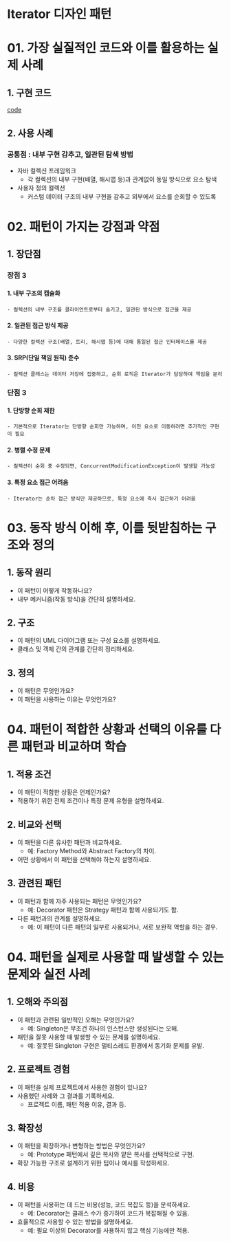 # Iterator 디자인 패턴

# 01. 가장 실질적인 코드와 이를 활용하는 실제 사례

## 1. 구현 코드
[code](code)

## 2. 사용 사례
### 공통점 : 내부 구현 감추고, 일관된 탐색 방법

- 자바 컬렉션 프레임워크
  - 각 컬렉션의 내부 구현(배열, 해시맵 등)과 관계없이 동일 방식으로 요소 탐색
- 사용자 정의 컬렉션
  - 커스텀 데이터 구조의 내부 구현을 감추고 외부에서 요소를 순회할 수 있도록 



# 02.  패턴이 가지는 강점과 약점

## 1. 장단점
### 장점 3
#### 1. 내부 구조의 캡슐화
    - 컬렉션의 내부 구조를 클라이언트로부터 숨기고, 일관된 방식으로 접근을 제공
#### 2. 일관된 접근 방식 제공
    - 다양한 컬렉션 구조(배열, 트리, 해시맵 등)에 대해 통일된 접근 인터페이스를 제공
#### 3. SRP(단일 책임 원칙) 준수
    - 컬렉션 클래스는 데이터 저장에 집중하고, 순회 로직은 Iterator가 담당하여 책임을 분리

### 단점 3
#### 1. 단방향 순회 제한
    - 기본적으로 Iterator는 단방향 순회만 가능하며, 이전 요소로 이동하려면 추가적인 구현이 필요
#### 2. 병렬 수정 문제
    - 컬렉션이 순회 중 수정되면, ConcurrentModificationException이 발생할 가능성
#### 3. 특정 요소 접근 어려움
    - Iterator는 순차 접근 방식만 제공하므로, 특정 요소에 즉시 접근하기 어려움


# 03. 동작 방식 이해 후, 이를 뒷받침하는 구조와 정의

## 1. 동작 원리
- 이 패턴이 어떻게 작동하나요?
- 내부 메커니즘(작동 방식)을 간단히 설명하세요.



## 2. 구조
- 이 패턴의 UML 다이어그램 또는 구성 요소를 설명하세요.
- 클래스 및 객체 간의 관계를 간단히 정리하세요.


## 3. 정의
- 이 패턴은 무엇인가요?
- 이 패턴을 사용하는 이유는 무엇인가요?


# 04.  패턴이 적합한 상황과 선택의 이유를 다른 패턴과 비교하며 학습


## 1. 적용 조건
- 이 패턴이 적합한 상황은 언제인가요?
- 적용하기 위한 전제 조건이나 특정 문제 유형을 설명하세요.

## 2. 비교와 선택
- 이 패턴을 다른 유사한 패턴과 비교하세요.
  - 예: Factory Method와 Abstract Factory의 차이.
- 어떤 상황에서 이 패턴을 선택해야 하는지 설명하세요.


## 3. 관련된 패턴
- 이 패턴과 함께 자주 사용되는 패턴은 무엇인가요?
  - 예: Decorator 패턴은 Strategy 패턴과 함께 사용되기도 함.
- 다른 패턴과의 관계를 설명하세요.
  - 예: 이 패턴이 다른 패턴의 일부로 사용되거나, 서로 보완적 역할을 하는 경우.


# 04.  패턴을 실제로 사용할 때 발생할 수 있는 문제와 실전 사례

## 1. 오해와 주의점
- 이 패턴과 관련된 일반적인 오해는 무엇인가요?
  - 예: Singleton은 무조건 하나의 인스턴스만 생성된다는 오해.
- 패턴을 잘못 사용할 때 발생할 수 있는 문제를 설명하세요.
  - 예: 잘못된 Singleton 구현은 멀티스레드 환경에서 동기화 문제를 유발.



## 2. 프로젝트 경험
- 이 패턴을 실제 프로젝트에서 사용한 경험이 있나요?
- 사용했던 사례와 그 결과를 기록하세요.
  - 프로젝트 이름, 패턴 적용 이유, 결과 등.



## 3. 확장성
- 이 패턴을 확장하거나 변형하는 방법은 무엇인가요?
  - 예: Prototype 패턴에서 깊은 복사와 얕은 복사를 선택적으로 구현.
- 확장 가능한 구조로 설계하기 위한 팁이나 예시를 작성하세요.



## 4. 비용
- 이 패턴을 사용하는 데 드는 비용(성능, 코드 복잡도 등)을 분석하세요.
  - 예: Decorator는 클래스 수가 증가하여 코드가 복잡해질 수 있음.
- 효율적으로 사용할 수 있는 방법을 설명하세요.
  - 예: 필요 이상의 Decorator를 사용하지 않고 핵심 기능에만 적용.